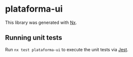 # plataforma-ui

This library was generated with [Nx](https://nx.dev).

## Running unit tests

Run `nx test plataforma-ui` to execute the unit tests via [Jest](https://jestjs.io).

